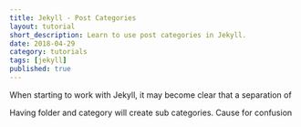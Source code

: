```yaml
---
title: Jekyll - Post Categories
layout: tutorial
short_description: Learn to use post categories in Jekyll.
date: 2018-04-29
category: tutorials
tags: [jekyll]
published: true
---
```


When starting to work with Jekyll, it may become clear that a separation of 

Having folder and category will create sub categories. Cause for confusion
